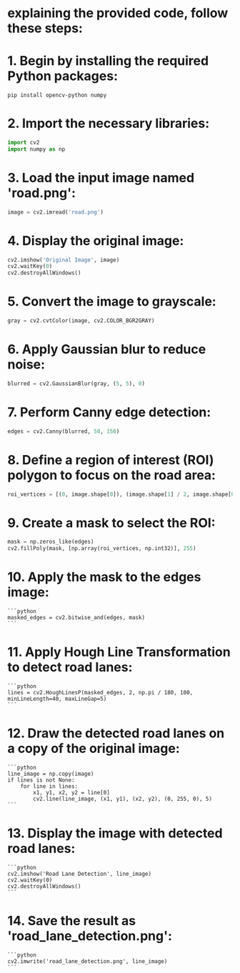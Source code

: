 # explaining the provided code, follow these steps:

# 1. Begin by installing the required Python packages:
   ```
   pip install opencv-python numpy
   ```

# 2. Import the necessary libraries:
   ```python
   import cv2
   import numpy as np
   ```

# 3. Load the input image named 'road.png':
   ```python
   image = cv2.imread('road.png')
   ```

# 4. Display the original image:
   ```python
   cv2.imshow('Original Image', image)
   cv2.waitKey(0)
   cv2.destroyAllWindows()
   ```

# 5. Convert the image to grayscale:
   ```python
   gray = cv2.cvtColor(image, cv2.COLOR_BGR2GRAY)
   ```

# 6. Apply Gaussian blur to reduce noise:
   ```python
   blurred = cv2.GaussianBlur(gray, (5, 5), 0)
   ```

# 7. Perform Canny edge detection:
   ```python
   edges = cv2.Canny(blurred, 50, 150)
   ```

# 8. Define a region of interest (ROI) polygon to focus on the road area:
   ```python
   roi_vertices = [(0, image.shape[0]), (image.shape[1] / 2, image.shape[0] / 2), (image.shape[1], image.shape[0])]
   ```

# 9. Create a mask to select the ROI:
   ```python
   mask = np.zeros_like(edges)
   cv2.fillPoly(mask, [np.array(roi_vertices, np.int32)], 255)
   ```

# 10. Apply the mask to the edges image:
    ```python
    masked_edges = cv2.bitwise_and(edges, mask)
    ```

# 11. Apply Hough Line Transformation to detect road lanes:
    ```python
    lines = cv2.HoughLinesP(masked_edges, 2, np.pi / 180, 100, minLineLength=40, maxLineGap=5)
    ```

# 12. Draw the detected road lanes on a copy of the original image:
    ```python
    line_image = np.copy(image)
    if lines is not None:
        for line in lines:
            x1, y1, x2, y2 = line[0]
            cv2.line(line_image, (x1, y1), (x2, y2), (0, 255, 0), 5)
    ```

# 13. Display the image with detected road lanes:
    ```python
    cv2.imshow('Road Lane Detection', line_image)
    cv2.waitKey(0)
    cv2.destroyAllWindows()
    ```

# 14. Save the result as 'road_lane_detection.png':
    ```python
    cv2.imwrite('road_lane_detection.png', line_image)
    ```
